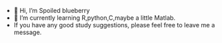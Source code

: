 - 👋 Hi, I’m Spoiled blueberry
- 🌱 I’m currently learning R,python,C,maybe a little Matlab.
-  If you have any good study suggestions, please feel free to leave me a message.
<!---
Kitsch9/Kitsch9 is a ✨ special ✨ repository because its `README.md` (this file) appears on your GitHub profile.
You can click the Preview link to take a look at your changes.
--->
